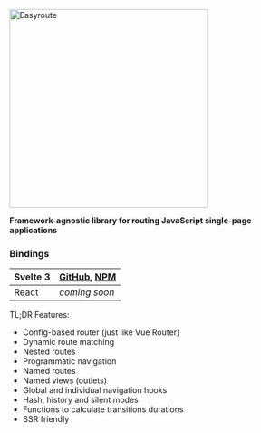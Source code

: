 <p align="left">
   <img src="https://shared.lyoha.info/pictures/easyroute/cover_thin_narrow.png" alt="Easyroute" width="350px">
</p>

**Framework-agnostic library for routing JavaScript single-page
applications**

### Bindings
|  Svelte&nbsp;3 | [GitHub](https://github.com/easyroute-router/easyroute/tree/main/packages/svelte), [NPM](https://www.npmjs.com/package/@easyroute/svelte) |
|---|---|
| React  | _coming soon_  |

TL;DR Features:
* Config-based router (just like Vue Router)
* Dynamic route matching
* Nested routes
* Programmatic navigation
* Named routes
* Named views (outlets)
* Global and individual navigation hooks
* Hash, history and silent modes
* Functions to calculate transitions durations
* SSR friendly
